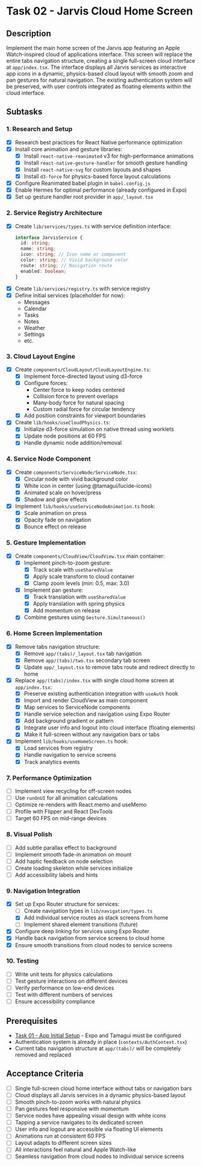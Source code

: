 # Task 02 - Jarvis Cloud Home Screen

## Description

Implement the main home screen of the Jarvis app featuring an Apple Watch-inspired cloud of applications interface. This screen will replace the entire tabs navigation structure, creating a single full-screen cloud interface at `app/index.tsx`. The interface displays all Jarvis services as interactive app icons in a dynamic, physics-based cloud layout with smooth zoom and pan gestures for natural navigation. The existing authentication system will be preserved, with user controls integrated as floating elements within the cloud interface.

## Subtasks

### 1. Research and Setup

- [x] Research best practices for React Native performance optimization
- [x] Install core animation and gesture libraries:
  - [x] Install `react-native-reanimated` v3 for high-performance animations
  - [x] Install `react-native-gesture-handler` for smooth gesture handling
  - [x] Install `react-native-svg` for custom layouts and shapes
  - [x] Install `d3-force` for physics-based force layout calculations
- [x] Configure Reanimated babel plugin in `babel.config.js`
- [x] Enable Hermes for optimal performance (already configured in Expo)
- [x] Set up gesture handler root provider in `app/_layout.tsx`

### 2. Service Registry Architecture

- [x] Create `lib/services/types.ts` with service definition interface:
  ```typescript
  interface JarvisService {
    id: string;
    name: string;
    icon: string; // Icon name or component
    color: string; // Vivid background color
    route: string; // Navigation route
    enabled: boolean;
  }
  ```
- [x] Create `lib/services/registry.ts` with service registry
- [x] Define initial services (placeholder for now):
  - Messages
  - Calendar
  - Tasks
  - Notes
  - Weather
  - Settings
  - etc.

### 3. Cloud Layout Engine

- [x] Create `components/CloudLayout/CloudLayoutEngine.ts`:
  - [x] Implement force-directed layout using d3-force
  - [x] Configure forces:
    - Center force to keep nodes centered
    - Collision force to prevent overlaps
    - Many-body force for natural spacing
    - Custom radial force for circular tendency
  - [x] Add position constraints for viewport boundaries
- [x] Create `lib/hooks/useCloudPhysics.ts`:
  - [x] Initialize d3-force simulation on native thread using worklets
  - [x] Update node positions at 60 FPS
  - [x] Handle dynamic node addition/removal

### 4. Service Node Component

- [x] Create `components/ServiceNode/ServiceNode.tsx`:
  - [x] Circular node with vivid background color
  - [x] White icon in center (using @tamagui/lucide-icons)
  - [x] Animated scale on hover/press
  - [x] Shadow and glow effects
- [x] Implement `lib/hooks/useServiceNodeAnimation.ts` hook:
  - [x] Scale animation on press
  - [x] Opacity fade on navigation
  - [x] Bounce effect on release

### 5. Gesture Implementation

- [x] Create `components/CloudView/CloudView.tsx` main container:
  - [x] Implement pinch-to-zoom gesture:
    - [x] Track scale with `useSharedValue`
    - [x] Apply scale transform to cloud container
    - [x] Clamp zoom levels (min: 0.5, max: 3.0)
  - [x] Implement pan gesture:
    - [x] Track translation with `useSharedValue`
    - [x] Apply translation with spring physics
    - [x] Add momentum on release
  - [x] Combine gestures using `Gesture.Simultaneous()`

### 6. Home Screen Implementation

- [x] Remove tabs navigation structure:
  - [x] Remove `app/(tabs)/_layout.tsx` tab navigation
  - [x] Remove `app/(tabs)/two.tsx` secondary tab screen
  - [x] Update `app/_layout.tsx` to remove tabs route and redirect directly to home
- [x] Replace `app/(tabs)/index.tsx` with single cloud home screen at `app/index.tsx`:
  - [x] Preserve existing authentication integration with `useAuth` hook
  - [x] Import and render CloudView as main component
  - [x] Map services to ServiceNode components
  - [x] Handle service selection and navigation using Expo Router
  - [x] Add background gradient or pattern
  - [x] Integrate user info and logout into cloud interface (floating elements)
  - [x] Make it full-screen without any navigation bars or tabs
- [x] Implement `lib/hooks/useHomeScreen.ts` hook:
  - [x] Load services from registry
  - [x] Handle navigation to service screens
  - [x] Track analytics events

### 7. Performance Optimization

- [ ] Implement view recycling for off-screen nodes
- [ ] Use `runOnUI` for all animation calculations
- [ ] Optimize re-renders with React.memo and useMemo
- [ ] Profile with Flipper and React DevTools
- [ ] Target 60 FPS on mid-range devices

### 8. Visual Polish

- [ ] Add subtle parallax effect to background
- [ ] Implement smooth fade-in animation on mount
- [ ] Add haptic feedback on node selection
- [ ] Create loading skeleton while services initialize
- [ ] Add accessibility labels and hints

### 9. Navigation Integration

- [x] Set up Expo Router structure for services:
  - [ ] Create navigation types in `lib/navigation/types.ts`
  - [x] Add individual service routes as stack screens from home
  - [ ] Implement shared element transitions (future)
- [x] Configure deep linking for services using Expo Router
- [x] Handle back navigation from service screens to cloud home
- [x] Ensure smooth transitions from cloud nodes to service screens

### 10. Testing

- [ ] Write unit tests for physics calculations
- [ ] Test gesture interactions on different devices
- [ ] Verify performance on low-end devices
- [ ] Test with different numbers of services
- [ ] Ensure accessibility compliance

## Prerequisites

- [Task 01 - App Initial Setup](mdc:01-app-initial-setup.md) - Expo and Tamagui must be configured
- Authentication system is already in place (`contexts/AuthContext.tsx`)
- Current tabs navigation structure at `app/(tabs)/` will be completely removed and replaced

## Acceptance Criteria

- [ ] Single full-screen cloud home interface without tabs or navigation bars
- [ ] Cloud displays all Jarvis services in a dynamic physics-based layout
- [ ] Smooth pinch-to-zoom works with natural physics
- [ ] Pan gestures feel responsive with momentum
- [ ] Service nodes have appealing visual design with white icons
- [ ] Tapping a service navigates to its dedicated screen
- [ ] User info and logout are accessible via floating UI elements
- [ ] Animations run at consistent 60 FPS
- [ ] Layout adapts to different screen sizes
- [ ] All interactions feel natural and Apple Watch-like
- [ ] Seamless navigation from cloud nodes to individual service screens
